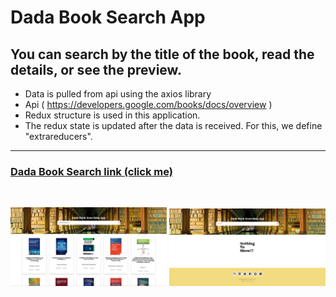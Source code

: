 # Dada Book Search App

## You can search by the title of the book, read the details, or see the preview.

- Data is pulled from api using the axios library
- Api ( https://developers.google.com/books/docs/overview )
- Redux structure is used in this application.
- The redux state is updated after the data is received. For this, we define "extrareducers".

---

### [Dada Book Search link (click me)](https://dadabooksearch.netlify.app/)

<br/>
<p float="left">
<img src="public/images/appImage1.png" width="250"/>
<img src="public/images/appImage2.png" width="250"/>
</p>
